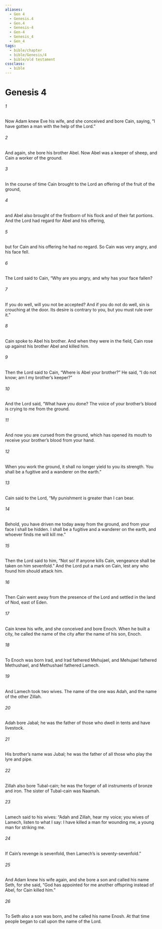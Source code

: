 ```yaml
---
aliases:
  - Gen 4
  - Genesis.4
  - Gen.4
  - Genesis-4
  - Gen-4
  - Genesis_4
  - Gen_4
tags:
  - bible/chapter
  - bible/Genesis/4
  - bible/old testament
cssclass:
  - bible
---
```


# Genesis 4

###### 1
Now Adam knew Eve his wife, and she conceived and bore Cain, saying, “I have gotten a man with the help of the Lord.”
###### 2
And again, she bore his brother Abel. Now Abel was a keeper of sheep, and Cain a worker of the ground.
###### 3
In the course of time Cain brought to the Lord an offering of the fruit of the ground,
###### 4
and Abel also brought of the firstborn of his flock and of their fat portions. And the Lord had regard for Abel and his offering,
###### 5
but for Cain and his offering he had no regard. So Cain was very angry, and his face fell.
###### 6
The Lord said to Cain, “Why are you angry, and why has your face fallen?
###### 7
If you do well, will you not be accepted? And if you do not do well, sin is crouching at the door. Its desire is contrary to you, but you must rule over it.”
###### 8
Cain spoke to Abel his brother. And when they were in the field, Cain rose up against his brother Abel and killed him.
###### 9
Then the Lord said to Cain, “Where is Abel your brother?” He said, “I do not know; am I my brother’s keeper?”
###### 10
And the Lord said, “What have you done? The voice of your brother’s blood is crying to me from the ground.
###### 11
And now you are cursed from the ground, which has opened its mouth to receive your brother’s blood from your hand.
###### 12
When you work the ground, it shall no longer yield to you its strength. You shall be a fugitive and a wanderer on the earth.”
###### 13
Cain said to the Lord, “My punishment is greater than I can bear.
###### 14
Behold, you have driven me today away from the ground, and from your face I shall be hidden. I shall be a fugitive and a wanderer on the earth, and whoever finds me will kill me.”
###### 15
Then the Lord said to him, “Not so! If anyone kills Cain, vengeance shall be taken on him sevenfold.” And the Lord put a mark on Cain, lest any who found him should attack him.
###### 16
Then Cain went away from the presence of the Lord and settled in the land of Nod, east of Eden.
###### 17
Cain knew his wife, and she conceived and bore Enoch. When he built a city, he called the name of the city after the name of his son, Enoch.
###### 18
To Enoch was born Irad, and Irad fathered Mehujael, and Mehujael fathered Methushael, and Methushael fathered Lamech.
###### 19
And Lamech took two wives. The name of the one was Adah, and the name of the other Zillah.
###### 20
Adah bore Jabal; he was the father of those who dwell in tents and have livestock.
###### 21
His brother’s name was Jubal; he was the father of all those who play the lyre and pipe.
###### 22
Zillah also bore Tubal-cain; he was the forger of all instruments of bronze and iron. The sister of Tubal-cain was Naamah.
###### 23
Lamech said to his wives: “Adah and Zillah, hear my voice; you wives of Lamech, listen to what I say: I have killed a man for wounding me, a young man for striking me.
###### 24
If Cain’s revenge is sevenfold, then Lamech’s is seventy-sevenfold.”
###### 25
And Adam knew his wife again, and she bore a son and called his name Seth, for she said, “God has appointed for me another offspring instead of Abel, for Cain killed him.”
###### 26
To Seth also a son was born, and he called his name Enosh. At that time people began to call upon the name of the Lord.


